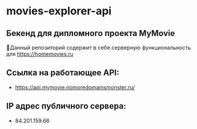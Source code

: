 # movies-explorer-api

## Бекенд для дипломного проекта **MyMovie**

🔧Данный репозиторий содержит в себе серверную функциональность для https://homemovies.ru

## Ссылка на работающее API:

  - https://api.mymovie.nomoredomainsmonster.ru/

## IP адрес публичного сервера:

  - 84.201.159.66
